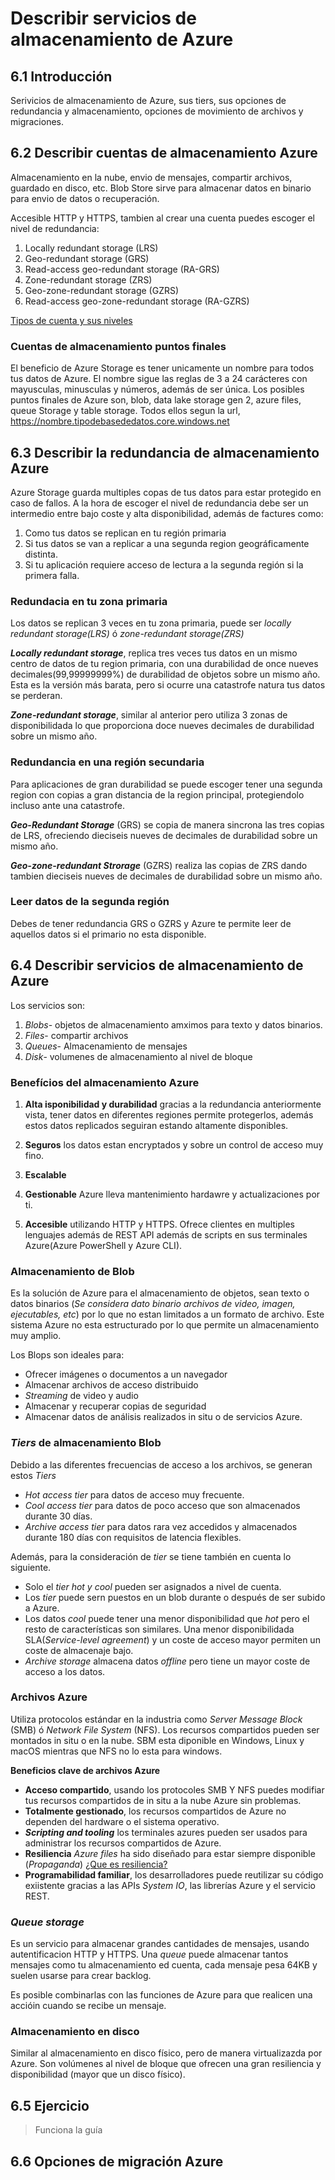 # Describir servicios de almacenamiento de Azure

## 6.1 Introducción

Serivicios de almacenamiento de Azure, sus tiers, sus opciones de redundancia y almacenamiento, opciones de movimiento de archivos y migraciones.

## 6.2 Describir cuentas de almacenamiento Azure

Almacenamiento en la nube, envio de mensajes, compartir archivos, guardado en disco, etc. Blob Store sirve para almacenar datos en binario para envio de datos o recuperación.

Accesible HTTP y HTTPS, tambien al crear una cuenta puedes escoger el nivel de redundancia:

1. Locally redundant storage (LRS)
2. Geo-redundant storage (GRS)
3. Read-access geo-redundant storage (RA-GRS)
4. Zone-redundant storage (ZRS)
5. Geo-zone-redundant storage (GZRS)
6. Read-access geo-zone-redundant storage (RA-GZRS)

[Tipos de cuenta y sus niveles](https://learn.microsoft.com/en-us/training/modules/describe-azure-storage-services/2-accounts)


### Cuentas de almacenamiento puntos finales

El beneficio de Azure Storage es tener unicamente un nombre para todos tus datos de Azure. El nombre sigue las reglas de 3 a 24 carácteres con mayusculas, minusculas y números, además de ser única. Los posibles puntos finales de Azure son, blob, data lake storage gen 2, azure files, queue Storage y table storage. Todos ellos segun la url, https://nombre.tipodebasededatos.core.windows.net

## 6.3 Describir la redundancia de almacenamiento Azure

Azure Storage guarda multiples copas de tus datos para estar protegido en caso de fallos. A la hora de escoger el nivel de redundancia debe ser un intermedio entre bajo coste y alta disponibilidad, además de factures como:
1. Como tus datos se replican en tu región primaria
2. Si tus datos se van a replicar a una segunda region geográficamente distinta.
3. Si tu aplicación requiere acceso de lectura a la segunda región si la primera falla.

### Redundacia en tu zona primaria
Los datos se replican 3 veces en tu zona primaria, puede ser _locally redundant storage(LRS)_ ó _zone-redundant storage(ZRS)_

**_Locally redundant storage_**, replica tres veces tus datos en un mismo centro de datos de tu region primaria, con una durabilidad de once nueves decimales(99,99999999%) de durabilidad de objetos sobre un mismo año. Esta es la versión más barata, pero si ocurre una catastrofe natura tus datos se perderan.

**_Zone-redundant storage_**, similar al anterior pero utiliza 3 zonas de disponibilidada lo que proporciona doce nueves decimales de durabilidad sobre un mismo año.

### Redundancia en una región secundaria

Para aplicaciones de gran durabilidad se puede escoger tener una segunda region con copias a gran distancia de la region principal, protegiendolo incluso ante una catastrofe. 

**_Geo-Redundant Storage_** (GRS) se copia de manera sincrona las tres copias de LRS, ofreciendo dieciseis nueves de decimales de durabilidad sobre un mismo año.

**_Geo-zone-redundant Strorage_** (GZRS) realiza las copias de ZRS dando tambien dieciseis nueves de decimales de durabilidad sobre un mismo año.

### Leer datos de la segunda región

Debes de tener redundancia GRS o GZRS y Azure te permite leer de aquellos datos si el primario no esta disponible.

## 6.4 Describir servicios de almacenamiento de Azure

Los servicios son:
1. _Blobs_- objetos de almacenamiento amximos para texto y datos binarios.
2. _Files_- compartir archivos
3. _Queues_- Almacenamiento de mensajes 
4. _Disk_- volumenes de almacenamiento al nivel de bloque

### Benefícios del almacenamiento Azure
1. **Alta  isponibilidad y durabilidad** gracias a la redundancia anteriormente vista, tener datos en diferentes regiones permite protegerlos, además estos datos replicados seguiran estando altamente disponibles.

2. **Seguros** los datos estan encryptados y sobre un control de acceso muy fino.

3. **Escalable** 

4. **Gestionable** Azure lleva mantenimiento hardawre y actualizaciones por ti.

5. **Accesible** utilizando HTTP y HTTPS. Ofrece clientes en multiples lenguajes además de REST API además de scripts en sus terminales Azure(Azure PowerShell y Azure CLI).

### Almacenamiento de Blob
Es la solución de Azure para el almacenamiento de objetos, sean texto o datos binarios (*Se considera dato binario archivos de video, imagen, ejecutables, etc*) por lo que no estan limitados a un formato de archivo. Este sistema Azure no esta estructurado por lo que permite un almacenamiento muy amplio.

Los Blops son ideales para:
- Ofrecer imágenes o documentos a un navegador
- Almacenar archivos de acceso distribuido
- _Streaming_ de video y audio
- Almacenar y recuperar copias de seguridad
- Almacenar datos de análisis realizados in situ o de servicios Azure.

### _Tiers_ de almacenamiento Blob

Debido a las diferentes frecuencias de acceso a los archivos, se generan estos _Tiers_
- _Hot access tier_ para datos de acceso muy frecuente.
- _Cool access tier_ para datos de poco acceso que son almacenados durante 30 días.
- _Archive access tier_ para datos rara vez accedidos y almacenados durante 180 días con requisitos de latencia flexibles.

Además, para la consideración de _tier_ se tiene también en cuenta lo siguiente.
- Solo el _tier hot y cool_ pueden ser asignados a nivel de cuenta.
- Los _tier_ puede sern puestos en un blob durante o después de ser subido a Azure.
- Los datos _cool_ puede tener una menor disponibilidad que _hot_ pero el resto de características son similares. Una menor disponibilidada SLA(_Service-level agreement_) y un coste de acceso mayor permiten un coste de almacenaje bajo.
- _Archive storage_ almacena datos _offline_ pero tiene un mayor coste de acceso a los datos.

### Archivos Azure

Utiliza protocolos estándar en la industria como _Server Message Block_ (SMB) ó _Network File System_ (NFS). Los recursos compartidos pueden ser montados in situ o en la nube. SBM esta diponible en Windows, Linux y macOS mientras que NFS no lo esta para windows.

**Beneficios clave de archivos Azure**
- **Acceso compartido**, usando los protocoles SMB Y NFS puedes modifiar tus recursos compartidos de in situ a la nube Azure sin problemas.
- **Totalmente gestionado**,  los recursos compartidos de Azure no dependen del hardware o el sistema operativo.
- **_Scripting and tooling_** los terminales azures pueden ser usados para administrar los recursos compartidos de Azure.
- **Resiliencia** _Azure files_ ha sido diseñado para estar siempre disponible (*Propaganda*)
[¿Que es resiliencia?](https://es.wikipedia.org/wiki/Resiliencia_(psicolog%C3%ADa))
- **Programabilidad familiar**, los desarrolladores puede reutilizar su código exiistente gracias a las APIs _System IO_, las librerías Azure y el servicio REST.

### _Queue storage_

Es un servicio para almacenar grandes cantidades de mensajes, usando autentificacion HTTP y HTTPS. Una _queue_ puede almacenar tantos mensajes como tu almacenamiento ed cuenta, cada mensaje pesa 64KB y suelen usarse para crear backlog.

Es posible combinarlas con las funciones de Azure para que realicen una accióin cuando se recibe un mensaje.

### Almacenamiento en disco

Similar al almacenamiento en disco físico, pero de manera virtualizazda por Azure. Son volúmenes al nivel de bloque que ofrecen una gran resiliencia y disponibilidad (mayor que un disco físico).

## 6.5 Ejercicio
> Funciona la guía

## 6.6 Opciones de migración Azure

